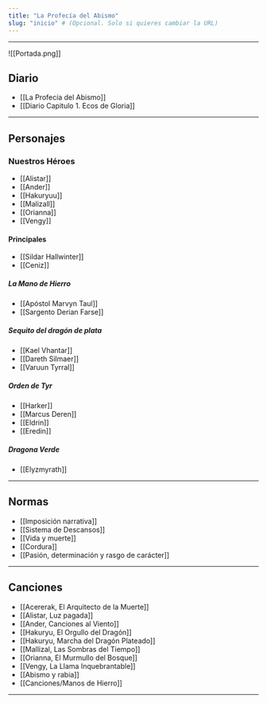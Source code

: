 ```yaml
---
title: "La Profecía del Abismo"
slug: "inicio" # (Opcional. Solo si quieres cambiar la URL)
---
```

---
![[Portada.png]]
## **Diario**
- [[La Profecía del Abismo]]
- [[Diario Capitulo 1. Ecos de Gloria]]

---
## **Personajes**
### **Nuestros Héroes**
- [[Alistar]]
- [[Ander]]
- [[Hakuryuu]]
- [[Malizall]]
- [[Orianna]]
- [[Vengy]]
#### **Principales**
- [[Sildar Hallwinter]]
- [[Ceniz]]
##### **La Mano de Hierro**
- [[Apóstol Marvyn Taul]]
- [[Sargento Derian Farse]]

##### **Sequito del dragón de plata**
- [[Kael Vhantar]]
- [[Dareth Silmaer]]
- [[Varuun Tyrral]]
##### **Orden de Tyr**
- [[Harker]]
- [[Marcus Deren]]
- [[Eldrin]]
- [[Eredin]]
##### **Dragona Verde**
- [[Elyzmyrath]]

---
## **Normas** 
- [[Imposición narrativa]]
- [[Sistema de Descansos]]
- [[Vida y muerte]]
- [[Cordura]]
- [[Pasión, determinación y rasgo de carácter]]

---
## **Canciones**

- [[Acererak, El Arquitecto de la Muerte]]
- [[Alistar, Luz pagada]]
- [[Ander, Canciones al Viento]]
- [[Hakuryu, El Orgullo del Dragón]]
- [[Hakuryu, Marcha del Dragón Plateado]]
- [[Mallizal, Las Sombras del Tiempo]]
- [[Orianna, El Murmullo del Bosque]]
- [[Vengy, La Llama Inquebrantable]]
- [[Abismo y rabia]]
- [[Canciones/Manos de Hierro]]

---

